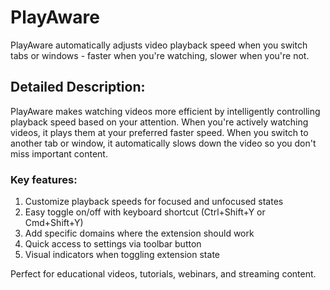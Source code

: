 # PlayAware

PlayAware automatically adjusts video playback speed when you switch tabs or windows - faster when you're watching, slower when you're not.

## Detailed Description:
PlayAware makes watching videos more efficient by intelligently controlling playback speed based on your attention. When you're actively watching videos, it plays them at your preferred faster speed. When you switch to another tab or window, it automatically slows down the video so you don't miss important content.

### Key features:

1. Customize playback speeds for focused and unfocused states
2. Easy toggle on/off with keyboard shortcut (Ctrl+Shift+Y or Cmd+Shift+Y)
3. Add specific domains where the extension should work
4. Quick access to settings via toolbar button
5. Visual indicators when toggling extension state
   
Perfect for educational videos, tutorials, webinars, and streaming content.
